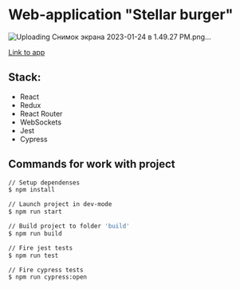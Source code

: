 # Web-application "Stellar burger"

![Uploading Снимок экрана 2023-01-24 в 1.49.27 PM.png…]()

[Link to app](https://artemrav.github.io/react-burger)

## Stack:

- React
- Redux
- React Router
- WebSockets
- Jest
- Cypress

## Commands for work with project

```bash
// Setup dependenses
$ npm install

// Launch project in dev-mode
$ npm run start

// Build project to folder 'build'
$ npm run build

// Fire jest tests
$ npm run test

// Fire cypress tests
$ npm run cypress:open
```
